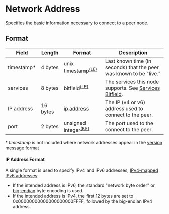 # Network Address

Specifies the basic information necessary to connect to a peer node.

## Format

| Field | Length | Format | Description |
|--|--|--|--|
| timestamp\* | 4 bytes | unix timestamp<sup>[(LE)](/protocol/misc/endian/little)</sup> | Last known time (in seconds) that the peer was known to be "live." |
| services | 8 bytes | bitfield<sup>[(LE)](/protocol/misc/endian/little)</sup> | The services this node supports.  See [Services Bitfield](/protocol/network/messages/version#services-bitfield). |
| IP address | 16 bytes | [ip address](#ip-address-format) | The IP (v4 or v6) address used to connect to the peer. |
| port | 2 bytes | unsigned integer<sup>[(BE)](/protocol/misc/endian/little)</sup> | The port used to the connect to the peer. |

\* *timestamp* is not included where network addresses appear in the [version](/protocol/network/messages/version) message format

#### IP Address Format

A single format is used to specify IPv4 and IPv6 addresses, [IPv4-mapped IPv6 addresses](https://en.wikipedia.org/wiki/IPv6#IPv4-mapped_IPv6_addresses):

 * If the intended address is IPv6, the standard "network byte order" or [big-endian](/protocol/misc/endian/big) byte encoding is used.
 * If the intended address is IPv4, the first 12 bytes are set to 0x00000000000000000000FFFF, followed by the big-endian IPv4 address.
